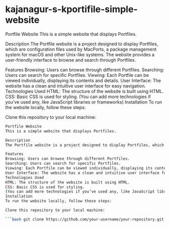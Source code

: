 # kajanagur-s-kportifile-simple-website
Portfile Website
This is a simple website that displays Portfiles.

Description
The Portfile website is a project designed to display Portfiles, which are configuration files used by MacPorts, a package management system for macOS and other Unix-like systems. The website provides a user-friendly interface to browse and search through Portfiles.

Features
Browsing: Users can browse through different Portfiles.
Searching: Users can search for specific Portfiles.
Viewing: Each Portfile can be viewed individually, displaying its contents and details.
User Interface: The website has a clean and intuitive user interface for easy navigation.
Technologies Used
HTML: The structure of the website is built using HTML.
CSS: Basic CSS is used for styling.
(You can add more technologies if you’ve used any, like JavaScript libraries or frameworks)
Installation
To run the website locally, follow these steps:

Clone this repository to your local machine:

```bash git clone https://github.com/your-username/your-repository.gitportifile-simple-website
Portfile Website
This is a simple website that displays Portfiles.

Description
The Portfile website is a project designed to display Portfiles, which are configuration files used by MacPorts, a package management system for macOS and other Unix-like systems. The website provides a user-friendly interface to browse and search through Portfiles.

Features
Browsing: Users can browse through different Portfiles.
Searching: Users can search for specific Portfiles.
Viewing: Each Portfile can be viewed individually, displaying its contents and details.
User Interface: The website has a clean and intuitive user interface for easy navigation.
Technologies Used
HTML: The structure of the website is built using HTML.
CSS: Basic CSS is used for styling.
(You can add more technologies if you’ve used any, like JavaScript libraries or frameworks)
Installation
To run the website locally, follow these steps:

Clone this repository to your local machine:

```bash git clone https://github.com/your-username/your-repository.git
